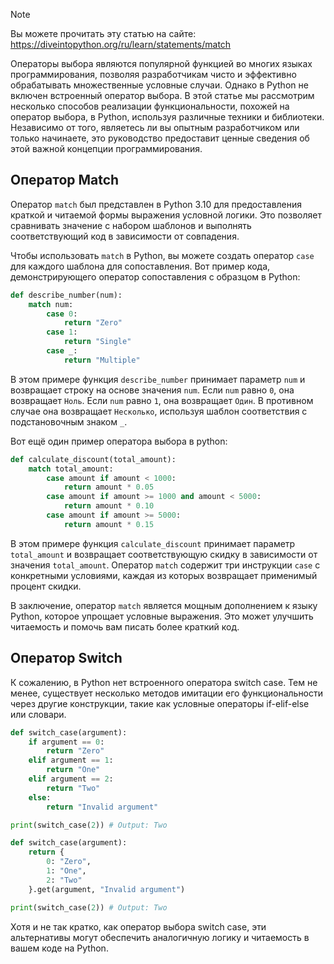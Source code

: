 > [!NOTE]
> Вы можете прочитать эту статью на сайте: https://diveintopython.org/ru/learn/statements/match

Операторы выбора являются популярной функцией во многих языках программирования, позволяя разработчикам чисто и эффективно обрабатывать множественные условные случаи. Однако в Python не включен встроенный оператор выбора. В этой статье мы рассмотрим несколько способов реализации функциональности, похожей на оператор выбора, в Python, используя различные техники и библиотеки. Независимо от того, являетесь ли вы опытным разработчиком или только начинаете, это руководство предоставит ценные сведения об этой важной концепции программирования.

## Оператор Match

Оператор `match` был представлен в Python 3.10 для предоставления краткой и читаемой формы выражения условной логики. Это позволяет сравнивать значение с набором шаблонов и выполнять соответствующий код в зависимости от совпадения.

Чтобы использовать `match` в Python, вы можете создать оператор `case` для каждого шаблона для сопоставления. Вот пример кода, демонстрирующего оператор сопоставления с образцом в Python:

```python
def describe_number(num):
    match num:
        case 0:
            return "Zero"
        case 1:
            return "Single"
        case _:
            return "Multiple"
```

В этом примере функция `describe_number` принимает параметр `num` и возвращает строку на основе значения `num`. Если `num` равно `0`, она возвращает ``Ноль``. Если `num` равно `1`, она возвращает `Один`. В противном случае она возвращает `Несколько`, используя шаблон соответствия с подстановочным знаком `_`.

Вот ещё один пример оператора выбора в python:

```python
def calculate_discount(total_amount):
    match total_amount:
        case amount if amount < 1000:
            return amount * 0.05
        case amount if amount >= 1000 and amount < 5000:
            return amount * 0.10
        case amount if amount >= 5000:
            return amount * 0.15
```

В этом примере функция `calculate_discount` принимает параметр `total_amount` и возвращает соответствующую скидку в зависимости от значения `total_amount`. Оператор `match` содержит три инструкции `case` с конкретными условиями, каждая из которых возвращает применимый процент скидки.

В заключение, оператор `match` является мощным дополнением к языку Python, которое упрощает условные выражения. Это может улучшить читаемость и помочь вам писать более краткий код.

## Оператор Switch

К сожалению, в Python нет встроенного оператора switch case. Тем не менее, существует несколько методов имитации его функциональности через другие конструкции, такие как условные операторы if-elif-else или словари.

```python
def switch_case(argument):
    if argument == 0:
        return "Zero"
    elif argument == 1:
        return "One"
    elif argument == 2:
        return "Two"
    else:
        return "Invalid argument"

print(switch_case(2)) # Output: Two
```

```python
def switch_case(argument):
    return {
        0: "Zero",
        1: "One",
        2: "Two"
    }.get(argument, "Invalid argument")

print(switch_case(2)) # Output: Two
```

Хотя и не так кратко, как оператор выбора switch case, эти альтернативы могут обеспечить аналогичную логику и читаемость в вашем коде на Python.
